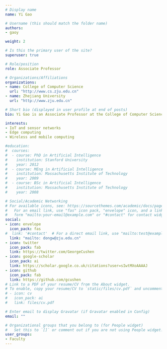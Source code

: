 ```yaml
---
# Display name
name: Yi Gao

# Username (this should match the folder name)
authors:
- gaoy

weight: 2

# Is this the primary user of the site?
superuser: true

# Role/position
role: Associate Professor

# Organizations/Affiliations
organizations:
- name: College of Computer Science
  url: "http://www.cs.zju.edu.cn"
- name: Zhejiang University
  url: "http://www.zju.edu.cn"

# Short bio (displayed in user profile at end of posts)
bio: Yi Gao is an Associate Professor at the College of Computer Science, Zhejiang University.

interests:
- IoT and sensor networks
- Edge computing
- Wireless and mobile computing

#education:
#  courses:
#  - course: PhD in Artificial Intelligence
#    institution: Stanford University
#    year: 2012
#  - course: MEng in Artificial Intelligence
#    institution: Massachusetts Institute of Technology
#    year: 2009
#  - course: BSc in Artificial Intelligence
#    institution: Massachusetts Institute of Technology
#    year: 2008

# Social/Academic Networking
# For available icons, see: https://sourcethemes.com/academic/docs/page-builder/#icons
#   For an email link, use "fas" icon pack, "envelope" icon, and a link in the
#   form "mailto:your-email@example.com" or "#contact" for contact widget.
social:
- icon: envelope
  icon_pack: fas
#  link: '#contact'  # For a direct email link, use "mailto:test@example.org".
  link: "mailto: dongw@zju.edu.cn"
- icon: twitter
  icon_pack: fab
  link: https://twitter.com/GeorgeCushen
- icon: google-scholar
  icon_pack: ai
  link: https://scholar.google.co.uk/citations?user=sIwtMXoAAAAJ
- icon: github
  icon_pack: fab
  link: https://github.com/gcushen
# Link to a PDF of your resume/CV from the About widget.
# To enable, copy your resume/CV to `static/files/cv.pdf` and uncomment the lines below.
# - icon: cv
#   icon_pack: ai
#   link: files/cv.pdf

# Enter email to display Gravatar (if Gravatar enabled in Config)
email: ""

# Organizational groups that you belong to (for People widget)
#   Set this to `[]` or comment out if you are not using People widget.
user_groups:
- Faculty
---
```

